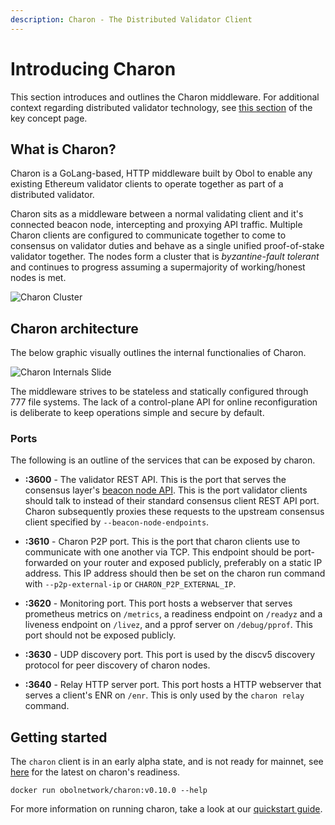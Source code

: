```yaml
---
description: Charon - The Distributed Validator Client
---
```


# Introducing Charon

This section introduces and outlines the Charon middleware. For additional context regarding distributed validator technology, see [this section](../int/key-concepts#distributed-validator) of the key concept page.

## What is Charon?

Charon is a GoLang-based, HTTP middleware built by Obol to enable any existing Ethereum validator clients to operate together as part of a distributed validator.

Charon sits as a middleware between a normal validating client and it's connected beacon node, intercepting and proxying API traffic. Multiple Charon clients are configured to communicate together to come to consensus on validator duties and behave as a single unified proof-of-stake validator together. The nodes form a cluster that is _byzantine-fault tolerant_ and continues to progress assuming a supermajority of working/honest nodes is met.

![Charon Cluster](/img/DVCluster.png)

## Charon architecture
The below graphic visually outlines the internal functionalies of Charon.

![Charon Internals Slide](/img/CharonInternals.png)

The middleware strives to be stateless and statically configured through 777 file systems. The lack of a control-plane API for online reconfiguration is deliberate to keep operations simple and secure by default. 

### Ports

The following is an outline of the services that can be exposed by charon.

- **:3600** - The validator REST API. This is the port that serves the consensus layer's [beacon node API](https://ethereum.github.io/beacon-APIs/). This is the port validator clients should talk to instead of their standard consensus client REST API port. Charon subsequently proxies these requests to the upstream consensus client specified by `--beacon-node-endpoints`.

- **:3610** - Charon P2P port. This is the port that charon clients use to communicate with one another via TCP. This endpoint should be port-forwarded on your router and exposed publicly, preferably on a static IP address. This IP address should then be set on the charon run command with `--p2p-external-ip` or `CHARON_P2P_EXTERNAL_IP`.

- **:3620** - Monitoring port. This port hosts a webserver that serves prometheus metrics on `/metrics`, a readiness endpoint on `/readyz` and a liveness endpoint on `/livez`, and a pprof server on `/debug/pprof`. This port should not be exposed publicly.

- **:3630** - UDP discovery port. This port is used by the discv5 discovery protocol for peer discovery of charon nodes.

- **:3640**  - Relay HTTP server port. This port hosts a HTTP webserver that serves a client's ENR on `/enr`. This is only used by the `charon relay` command. 

## Getting started

The `charon` client is in an early alpha state, and is not ready for mainnet, see [here](https://github.com/ObolNetwork/charon#supported-consensus-layer-clients) for the latest on charon's readiness.

```
docker run obolnetwork/charon:v0.10.0 --help
```

For more information on running charon, take a look at our [quickstart guide](../int/quickstart/index.md). 
